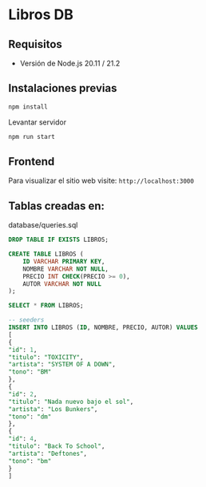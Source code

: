 # Libros DB

## Requisitos
- Versión de Node.js 20.11 / 21.2

## Instalaciones previas

```sh
npm install
```

Levantar servidor
```sh
npm run start
```

## Frontend
Para visualizar el sitio web visite: `http://localhost:3000`

## Tablas creadas en:

database/queries.sql
```sql
DROP TABLE IF EXISTS LIBROS;

CREATE TABLE LIBROS (
	ID VARCHAR PRIMARY KEY,
	NOMBRE VARCHAR NOT NULL,
	PRECIO INT CHECK(PRECIO >= 0),
	AUTOR VARCHAR NOT NULL
);

SELECT * FROM LIBROS;

-- seeders
INSERT INTO LIBROS (ID, NOMBRE, PRECIO, AUTOR) VALUES 
[
{
"id": 1,
"titulo": "TOXICITY",
"artista": "SYSTEM OF A DOWN",
"tono": "BM"
},
{
"id": 2,
"titulo": "Nada nuevo bajo el sol",
"artista": "Los Bunkers",
"tono": "dm"
},
{
"id": 4,
"titulo": "Back To School",
"artista": "Deftones",
"tono": "bm"
}
]